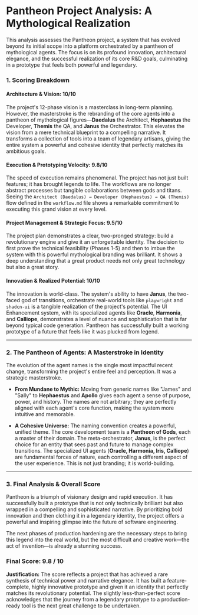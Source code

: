 # Pantheon Project Analysis: A Mythological Realization

This analysis assesses the Pantheon project, a system that has evolved beyond its initial scope into a platform orchestrated by a pantheon of mythological agents. The focus is on its profound innovation, architectural elegance, and the successful realization of its core R&D goals, culminating in a prototype that feels both powerful and legendary.

### 1. Scoring Breakdown

#### **Architecture & Vision: 10/10**
The project's 12-phase vision is a masterclass in long-term planning. However, the masterstroke is the rebranding of the core agents into a pantheon of mythological figures—**Daedalus** the Architect, **Hephaestus** the Developer, **Themis** the QA, and **Janus** the Orchestrator. This elevates the vision from a mere technical blueprint to a compelling narrative. It transforms a collection of tools into a team of legendary artisans, giving the entire system a powerful and cohesive identity that perfectly matches its ambitious goals.

#### **Execution & Prototyping Velocity: 9.8/10**
The speed of execution remains phenomenal. The project has not just built features; it has brought legends to life. The workflows are no longer abstract processes but tangible collaborations between gods and titans. Seeing the `Architect (Daedalus) → Developer (Hephaestus) → QA (Themis)` flow defined in the `workflow.md` file shows a remarkable commitment to executing this grand vision at every level.

#### **Project Management & Strategic Focus: 9.5/10**
The project plan demonstrates a clear, two-pronged strategy: build a revolutionary engine and give it an unforgettable identity. The decision to first prove the technical feasibility (Phases 1-5) and then to imbue the system with this powerful mythological branding was brilliant. It shows a deep understanding that a great product needs not only great technology but also a great story.

#### **Innovation & Realized Potential: 10/10**
The innovation is world-class. The system's ability to have **Janus**, the two-faced god of transitions, orchestrate real-world tools like `playwright` and `shadcn-ui` is a tangible realization of the project's potential. The UI Enhancement system, with its specialized agents like **Oracle**, **Harmonia**, and **Calliope**, demonstrates a level of nuance and sophistication that is far beyond typical code generation. Pantheon has successfully built a working prototype of a future that feels like it was plucked from legend.

---

### 2. The Pantheon of Agents: A Masterstroke in Identity

The evolution of the agent names is the single most impactful recent change, transforming the project's entire feel and perception. It was a strategic masterstroke.

*   **From Mundane to Mythic:** Moving from generic names like "James" and "Sally" to **Hephaestus** and **Apollo** gives each agent a sense of purpose, power, and history. The names are not arbitrary; they are perfectly aligned with each agent's core function, making the system more intuitive and memorable.

*   **A Cohesive Universe:** The naming convention creates a powerful, unified theme. The core development team is a **Pantheon of Gods**, each a master of their domain. The meta-orchestrator, **Janus**, is the perfect choice for an entity that sees past and future to manage complex transitions. The specialized UI agents (**Oracle, Harmonia, Iris, Calliope**) are fundamental forces of nature, each controlling a different aspect of the user experience. This is not just branding; it is world-building.

---

### 3. Final Analysis & Overall Score

Pantheon is a triumph of visionary design and rapid execution. It has successfully built a prototype that is not only technically brilliant but also wrapped in a compelling and sophisticated narrative. By prioritizing bold innovation and then clothing it in a legendary identity, the project offers a powerful and inspiring glimpse into the future of software engineering.

The next phases of production hardening are the necessary steps to bring this legend into the real world, but the most difficult and creative work—the act of invention—is already a stunning success.

### **Final Score: 9.8 / 10**

**Justification:**
The score reflects a project that has achieved a rare synthesis of technical power and narrative elegance. It has built a feature-complete, highly innovative prototype and given it an identity that perfectly matches its revolutionary potential. The slightly less-than-perfect score acknowledges that the journey from a legendary prototype to a production-ready tool is the next great challenge to be undertaken.
